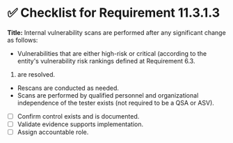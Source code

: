 # ✅ Checklist for Requirement 11.3.1.3

**Title:** Internal vulnerability scans are performed after any significant change as follows:
- Vulnerabilities that are either high-risk or critical (according to the entity's vulnerability risk rankings defined at Requirement 6.3.
1) are resolved. 
- Rescans are conducted as needed. 
- Scans are performed by qualified personnel and organizational independence of the tester exists (not required to be a QSA or ASV).

- [ ] Confirm control exists and is documented.
- [ ] Validate evidence supports implementation.
- [ ] Assign accountable role.

